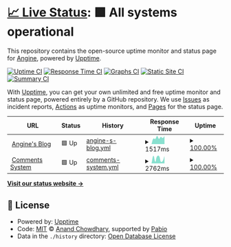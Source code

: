 # [📈 Live Status](https://uptime.angine.tech): <!--live status--> **🟩 All systems operational**

This repository contains the open-source uptime monitor and status page for [Angine](angine.tech), powered by [Upptime](https://github.com/upptime/upptime).

[![Uptime CI](https://github.com/angine04/uptime/workflows/Uptime%20CI/badge.svg)](https://github.com/angine04/uptime/actions?query=workflow%3A%22Uptime+CI%22)
[![Response Time CI](https://github.com/angine04/uptime/workflows/Response%20Time%20CI/badge.svg)](https://github.com/angine04/uptime/actions?query=workflow%3A%22Response+Time+CI%22)
[![Graphs CI](https://github.com/angine04/uptime/workflows/Graphs%20CI/badge.svg)](https://github.com/angine04/uptime/actions?query=workflow%3A%22Graphs+CI%22)
[![Static Site CI](https://github.com/angine04/uptime/workflows/Static%20Site%20CI/badge.svg)](https://github.com/angine04/uptime/actions?query=workflow%3A%22Static+Site+CI%22)
[![Summary CI](https://github.com/angine04/uptime/workflows/Summary%20CI/badge.svg)](https://github.com/angine04/uptime/actions?query=workflow%3A%22Summary+CI%22)

With [Upptime](https://upptime.js.org), you can get your own unlimited and free uptime monitor and status page, powered entirely by a GitHub repository. We use [Issues](https://github.com/angine04/uptime/issues) as incident reports, [Actions](https://github.com/angine04/uptime/actions) as uptime monitors, and [Pages](https://uptime.angine.tech) for the status page.

<!--start: status pages-->
<!-- This summary is generated by Upptime (https://github.com/upptime/upptime) -->
<!-- Do not edit this manually, your changes will be overwritten -->
<!-- prettier-ignore -->
| URL | Status | History | Response Time | Uptime |
| --- | ------ | ------- | ------------- | ------ |
| <img alt="" src="https://icons.duckduckgo.com/ip3/angine.tech.ico" height="13"> [Angine's Blog](https://angine.tech) | 🟩 Up | [angine-s-blog.yml](https://github.com/angine04/uptime/commits/HEAD/history/angine-s-blog.yml) | <details><summary><img alt="Response time graph" src="./graphs/angine-s-blog/response-time-week.png" height="20"> 1517ms</summary><br><a href="https://status.angine.tech/history/angine-s-blog"><img alt="Response time 1567" src="https://img.shields.io/endpoint?url=https%3A%2F%2Fraw.githubusercontent.com%2Fangine04%2Fuptime%2FHEAD%2Fapi%2Fangine-s-blog%2Fresponse-time.json"></a><br><a href="https://status.angine.tech/history/angine-s-blog"><img alt="24-hour response time 1564" src="https://img.shields.io/endpoint?url=https%3A%2F%2Fraw.githubusercontent.com%2Fangine04%2Fuptime%2FHEAD%2Fapi%2Fangine-s-blog%2Fresponse-time-day.json"></a><br><a href="https://status.angine.tech/history/angine-s-blog"><img alt="7-day response time 1517" src="https://img.shields.io/endpoint?url=https%3A%2F%2Fraw.githubusercontent.com%2Fangine04%2Fuptime%2FHEAD%2Fapi%2Fangine-s-blog%2Fresponse-time-week.json"></a><br><a href="https://status.angine.tech/history/angine-s-blog"><img alt="30-day response time 1483" src="https://img.shields.io/endpoint?url=https%3A%2F%2Fraw.githubusercontent.com%2Fangine04%2Fuptime%2FHEAD%2Fapi%2Fangine-s-blog%2Fresponse-time-month.json"></a><br><a href="https://status.angine.tech/history/angine-s-blog"><img alt="1-year response time 1614" src="https://img.shields.io/endpoint?url=https%3A%2F%2Fraw.githubusercontent.com%2Fangine04%2Fuptime%2FHEAD%2Fapi%2Fangine-s-blog%2Fresponse-time-year.json"></a></details> | <details><summary><a href="https://status.angine.tech/history/angine-s-blog">100.00%</a></summary><a href="https://status.angine.tech/history/angine-s-blog"><img alt="All-time uptime 98.66%" src="https://img.shields.io/endpoint?url=https%3A%2F%2Fraw.githubusercontent.com%2Fangine04%2Fuptime%2FHEAD%2Fapi%2Fangine-s-blog%2Fuptime.json"></a><br><a href="https://status.angine.tech/history/angine-s-blog"><img alt="24-hour uptime 100.00%" src="https://img.shields.io/endpoint?url=https%3A%2F%2Fraw.githubusercontent.com%2Fangine04%2Fuptime%2FHEAD%2Fapi%2Fangine-s-blog%2Fuptime-day.json"></a><br><a href="https://status.angine.tech/history/angine-s-blog"><img alt="7-day uptime 100.00%" src="https://img.shields.io/endpoint?url=https%3A%2F%2Fraw.githubusercontent.com%2Fangine04%2Fuptime%2FHEAD%2Fapi%2Fangine-s-blog%2Fuptime-week.json"></a><br><a href="https://status.angine.tech/history/angine-s-blog"><img alt="30-day uptime 99.20%" src="https://img.shields.io/endpoint?url=https%3A%2F%2Fraw.githubusercontent.com%2Fangine04%2Fuptime%2FHEAD%2Fapi%2Fangine-s-blog%2Fuptime-month.json"></a><br><a href="https://status.angine.tech/history/angine-s-blog"><img alt="1-year uptime 99.80%" src="https://img.shields.io/endpoint?url=https%3A%2F%2Fraw.githubusercontent.com%2Fangine04%2Fuptime%2FHEAD%2Fapi%2Fangine-s-blog%2Fuptime-year.json"></a></details>
| <img alt="" src="https://icons.duckduckgo.com/ip3/comments.angine.tech.ico" height="13"> [Comments System](https://comments.angine.tech) | 🟩 Up | [comments-system.yml](https://github.com/angine04/uptime/commits/HEAD/history/comments-system.yml) | <details><summary><img alt="Response time graph" src="./graphs/comments-system/response-time-week.png" height="20"> 2762ms</summary><br><a href="https://status.angine.tech/history/comments-system"><img alt="Response time 4160" src="https://img.shields.io/endpoint?url=https%3A%2F%2Fraw.githubusercontent.com%2Fangine04%2Fuptime%2FHEAD%2Fapi%2Fcomments-system%2Fresponse-time.json"></a><br><a href="https://status.angine.tech/history/comments-system"><img alt="24-hour response time 829" src="https://img.shields.io/endpoint?url=https%3A%2F%2Fraw.githubusercontent.com%2Fangine04%2Fuptime%2FHEAD%2Fapi%2Fcomments-system%2Fresponse-time-day.json"></a><br><a href="https://status.angine.tech/history/comments-system"><img alt="7-day response time 2762" src="https://img.shields.io/endpoint?url=https%3A%2F%2Fraw.githubusercontent.com%2Fangine04%2Fuptime%2FHEAD%2Fapi%2Fcomments-system%2Fresponse-time-week.json"></a><br><a href="https://status.angine.tech/history/comments-system"><img alt="30-day response time 3975" src="https://img.shields.io/endpoint?url=https%3A%2F%2Fraw.githubusercontent.com%2Fangine04%2Fuptime%2FHEAD%2Fapi%2Fcomments-system%2Fresponse-time-month.json"></a><br><a href="https://status.angine.tech/history/comments-system"><img alt="1-year response time 4175" src="https://img.shields.io/endpoint?url=https%3A%2F%2Fraw.githubusercontent.com%2Fangine04%2Fuptime%2FHEAD%2Fapi%2Fcomments-system%2Fresponse-time-year.json"></a></details> | <details><summary><a href="https://status.angine.tech/history/comments-system">100.00%</a></summary><a href="https://status.angine.tech/history/comments-system"><img alt="All-time uptime 98.91%" src="https://img.shields.io/endpoint?url=https%3A%2F%2Fraw.githubusercontent.com%2Fangine04%2Fuptime%2FHEAD%2Fapi%2Fcomments-system%2Fuptime.json"></a><br><a href="https://status.angine.tech/history/comments-system"><img alt="24-hour uptime 100.00%" src="https://img.shields.io/endpoint?url=https%3A%2F%2Fraw.githubusercontent.com%2Fangine04%2Fuptime%2FHEAD%2Fapi%2Fcomments-system%2Fuptime-day.json"></a><br><a href="https://status.angine.tech/history/comments-system"><img alt="7-day uptime 100.00%" src="https://img.shields.io/endpoint?url=https%3A%2F%2Fraw.githubusercontent.com%2Fangine04%2Fuptime%2FHEAD%2Fapi%2Fcomments-system%2Fuptime-week.json"></a><br><a href="https://status.angine.tech/history/comments-system"><img alt="30-day uptime 100.00%" src="https://img.shields.io/endpoint?url=https%3A%2F%2Fraw.githubusercontent.com%2Fangine04%2Fuptime%2FHEAD%2Fapi%2Fcomments-system%2Fuptime-month.json"></a><br><a href="https://status.angine.tech/history/comments-system"><img alt="1-year uptime 100.00%" src="https://img.shields.io/endpoint?url=https%3A%2F%2Fraw.githubusercontent.com%2Fangine04%2Fuptime%2FHEAD%2Fapi%2Fcomments-system%2Fuptime-year.json"></a></details>

<!--end: status pages-->

[**Visit our status website →**](https://uptime.angine.tech)

## 📄 License

- Powered by: [Upptime](https://github.com/upptime/upptime)
- Code: [MIT](./LICENSE) © [Anand Chowdhary](https://anandchowdhary.com), supported by [Pabio](https://pabio.com)
- Data in the `./history` directory: [Open Database License](https://opendatacommons.org/licenses/odbl/1-0/)
